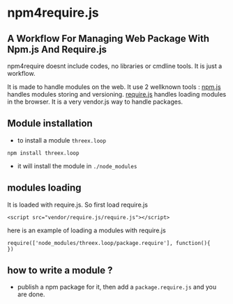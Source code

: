 # npm4require.js
## A Workflow For Managing Web Package With Npm.js And Require.js

npm4require doesnt include codes, no libraries or cmdline tools.
It is just a workflow. 

It is made to handle modules on the web.
It use 2 wellknown tools :
[npm.js](https://npmjs.org/) handles modules storing and versioning.
[require.js](http://requirejs.org) handles loading modules in the browser.
It is a very vendor.js way to handle packages.

## Module installation

* to install a module ```threex.loop``` 

```
npm install threex.loop
```

* it will install the module in ```./node_modules```

## modules loading

It is loaded with require.js. So first load require.js

```
<script src="vendor/require.js/require.js"></script>
```

here is an example of loading a modules with require.js

```
require(['node_modules/threex.loop/package.require'], function(){
})
```

## how to write a module ?

* publish a npm package for it, then add a ```package.require.js``` and you are done.



